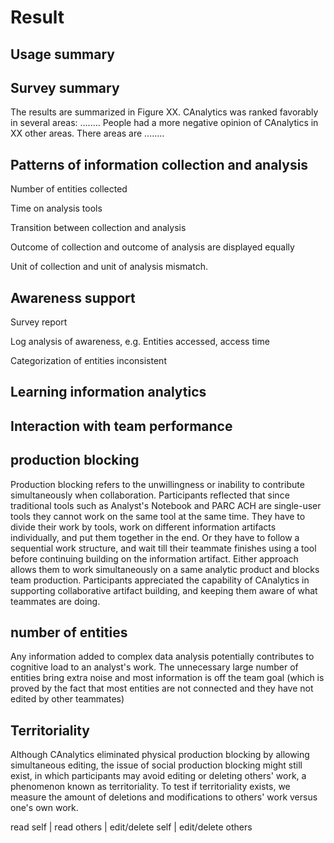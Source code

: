 # Result

## Usage summary


## Survey summary

The results are summarized in Figure XX. CAnalytics was ranked favorably in several areas: ........
People had a more negative opinion of CAnalytics in XX other areas. There areas are ........

<!-- put a box chart showing result for different questions. (box shows Q1-Q3 and median; whiskers show maximum and minimum) -->

## Patterns of information collection and analysis

Number of entities collected

Time on analysis tools

Transition between collection and analysis

Outcome of collection and outcome of analysis are displayed equally

Unit of collection and unit of analysis mismatch.


## Awareness support
Survey report

Log analysis of awareness, e.g. Entities accessed, access time

Categorization of entities inconsistent 


## Learning information analytics

## Interaction with team performance

## production blocking
Production blocking refers to the unwillingness or inability to contribute simultaneously when collaboration. Participants reflected that since traditional tools such as Analyst's Notebook and PARC ACH are single-user tools they cannot work on the same tool at the same time. They have to divide their work by tools, work on different information artifacts individually, and put them together in the end. Or they have to follow a sequential work structure, and wait till their teammate finishes using a tool before continuing building on the information artifact. Either approach allows them to work simultaneously on a same analytic product and blocks team production. Participants appreciated the capability of CAnalytics in supporting collaborative artifact building, and keeping them aware of what teammates are doing.

## number of entities
Any information added to complex data analysis potentially contributes to cognitive load to an analyst's work. The unnecessary large number of entities bring extra noise and most information is off the team goal (which is proved by the fact that most entities are not connected and they have not edited by other teammates)

## Territoriality

Although CAnalytics eliminated physical production blocking by allowing simultaneous editing, the issue of social production blocking might still exist, in which participants may avoid editing or deleting others' work, a phenomenon known as territoriality. To test if territoriality exists, we measure the amount of deletions and modifications to others' work versus one's own work.

read self | read others | edit/delete self | edit/delete others
